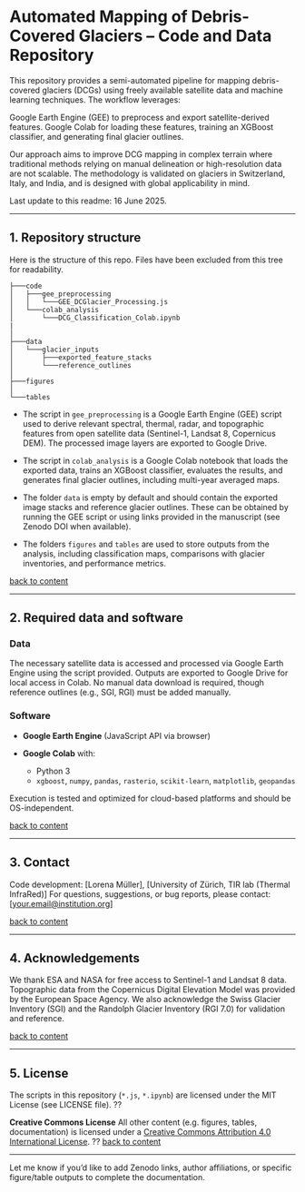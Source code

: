 # Automated Mapping of Debris-Covered Glaciers – Code and Data Repository

This repository provides a semi-automated pipeline for mapping debris-covered glaciers (DCGs) using freely available satellite data and machine learning techniques. The workflow leverages:

Google Earth Engine (GEE) to preprocess and export satellite-derived features.
Google Colab for loading these features, training an XGBoost classifier, and generating final glacier outlines.

Our approach aims to improve DCG mapping in complex terrain where traditional methods relying on manual delineation or high-resolution data are not scalable. The methodology is validated on glaciers in Switzerland, Italy, and India, and is designed with global applicability in mind.

Last update to this readme: 16 June 2025.

---

## 1. Repository structure

Here is the structure of this repo. Files have been excluded from this tree for readability.

```
├───code
│   ├───gee_preprocessing
│   │   └───GEE_DCGlacier_Processing.js
│   └───colab_analysis
│       └───DCG_Classification_Colab.ipynb
|   
│
├───data
│   └───glacier_inputs
│       ├───exported_feature_stacks
│       └───reference_outlines
│
├───figures
│
└───tables
```

* The script in `gee_preprocessing` is a Google Earth Engine (GEE) script used to derive relevant spectral, thermal, radar, and topographic features from open satellite data (Sentinel-1, Landsat 8, Copernicus DEM). The processed image layers are exported to Google Drive.

* The script in `colab_analysis` is a Google Colab notebook that loads the exported data, trains an XGBoost classifier, evaluates the results, and generates final glacier outlines, including multi-year averaged maps.

* The folder `data` is empty by default and should contain the exported image stacks and reference glacier outlines. These can be obtained by running the GEE script or using links provided in the manuscript (see Zenodo DOI when available).

* The folders `figures` and `tables` are used to store outputs from the analysis, including classification maps, comparisons with glacier inventories, and performance metrics.

[back to content](#1-repository-structure)

---

## 2. Required data and software

### Data

The necessary satellite data is accessed and processed via Google Earth Engine using the script provided. Outputs are exported to Google Drive for local access in Colab. No manual data download is required, though reference outlines (e.g., SGI, RGI) must be added manually.


### Software

* **Google Earth Engine** (JavaScript API via browser)
* **Google Colab** with:

  * Python 3
  * `xgboost`, `numpy`, `pandas`, `rasterio`, `scikit-learn`, `matplotlib`, `geopandas`

Execution is tested and optimized for cloud-based platforms and should be OS-independent.

[back to content](#2-required-data-and-software)

---

## 3. Contact

Code development: \[Lorena Müller], \[University of Zürich, TIR lab (Thermal InfraRed)]
For questions, suggestions, or bug reports, please contact: \[[your.email@institution.org](mailto:your.email@institution.org)]

[back to content](#3-contact)

---

## 4. Acknowledgements

We thank ESA and NASA for free access to Sentinel-1 and Landsat 8 data.
Topographic data from the Copernicus Digital Elevation Model was provided by the European Space Agency.
We also acknowledge the Swiss Glacier Inventory (SGI) and the Randolph Glacier Inventory (RGI 7.0) for validation and reference.

[back to content](#4-acknowledgements)


---

## 5. License

The scripts in this repository (`*.js`, `*.ipynb`) are licensed under the MIT License (see LICENSE file).
??

**Creative Commons License**
All other content (e.g. figures, tables, documentation) is licensed under a [Creative Commons Attribution 4.0 International License](https://creativecommons.org/licenses/by/4.0/).
??
[back to content](#6-license)

---

Let me know if you’d like to add Zenodo links, author affiliations, or specific figure/table outputs to complete the documentation.


